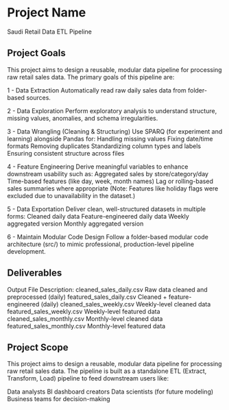 # Project Name 
Saudi Retail Data ETL Pipeline

## Project Goals
This project aims to design a reusable, modular data pipeline for processing raw retail sales data. The primary goals of this pipeline are:

1 - Data Extraction
Automatically read raw daily sales data from folder-based sources.

2 - Data Exploration
Perform exploratory analysis to understand structure, missing values, anomalies, and schema irregularities.

3 - Data Wrangling (Cleaning & Structuring)
Use SPARQ (for experiment and learning) alongside Pandas for:
 Handling missing values
Fixing date/time formats
Removing duplicates
Standardizing column types and labels
Ensuring consistent structure across files

4 - Feature Engineering
Derive meaningful variables to enhance downstream usability such as:
Aggregated sales by store/category/day
Time-based features (like day, week, month names)
Lag or rolling-based sales summaries where appropriate
(Note: Features like holiday flags were excluded due to unavailability in the dataset.)

5 - Data Exportation
Deliver clean, well-structured datasets in multiple forms:
Cleaned daily data
Feature-engineered daily data
Weekly aggregated version
Monthly aggregated version

6 - Maintain Modular Code Design
Follow a folder-based modular code architecture (src/) to mimic professional, production-level pipeline development.

## Deliverables
Output File	Description:
cleaned_sales_daily.csv	Raw data cleaned and preprocessed (daily)
featured_sales_daily.csv	Cleaned + feature-engineered (daily)
cleaned_sales_weekly.csv	Weekly-level cleaned data
featured_sales_weekly.csv	Weekly-level featured data
cleaned_sales_monthly.csv	Monthly-level cleaned data
featured_sales_monthly.csv	Monthly-level featured data

## Project Scope
This project aims to design a reusable, modular data pipeline for processing raw retail sales data. The pipeline is built as a standalone ETL (Extract, Transform, Load) pipeline to feed downstream users like:

Data analysts
BI dashboard creators
Data scientists (for future modeling)
Business teams for decision-making


